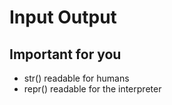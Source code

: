 # Input Output

## Important for you

- str() readable for humans
- repr() readable for the interpreter